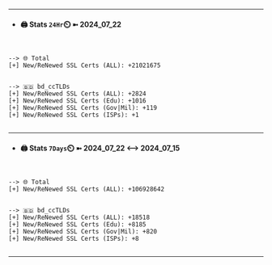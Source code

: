 

---
- #### 🖨️ **Stats** `24Hr`⏲️ ➼ 2024_07_22
```console


--> 🌐 Total
[+] New/ReNewed SSL Certs (ALL): +21021675


--> 🇧🇩 bd_ccTLDs
[+] New/ReNewed SSL Certs (ALL): +2824
[+] New/ReNewed SSL Certs (Edu): +1016
[+] New/ReNewed SSL Certs (Gov|Mil): +119
[+] New/ReNewed SSL Certs (ISPs): +1


```

---
- #### 🖨️ **Stats** `7Days`⏲️ ➼ 2024_07_22 <--> 2024_07_15
```console


--> 🌐 Total
[+] New/ReNewed SSL Certs (ALL): +106928642


--> 🇧🇩 bd_ccTLDs
[+] New/ReNewed SSL Certs (ALL): +18518
[+] New/ReNewed SSL Certs (Edu): +8185
[+] New/ReNewed SSL Certs (Gov|Mil): +820
[+] New/ReNewed SSL Certs (ISPs): +8


```

---

